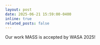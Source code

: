 ```yaml
---
layout: post
date: 2025-06-21 15:59:00-0400
inline: true
related_posts: false
---
```


Our work MASS is accepted by WASA 2025!
